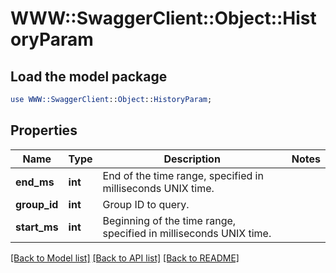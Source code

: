 # WWW::SwaggerClient::Object::HistoryParam

## Load the model package
```perl
use WWW::SwaggerClient::Object::HistoryParam;
```

## Properties
Name | Type | Description | Notes
------------ | ------------- | ------------- | -------------
**end_ms** | **int** | End of the time range, specified in milliseconds UNIX time. | 
**group_id** | **int** | Group ID to query. | 
**start_ms** | **int** | Beginning of the time range, specified in milliseconds UNIX time. | 

[[Back to Model list]](../README.md#documentation-for-models) [[Back to API list]](../README.md#documentation-for-api-endpoints) [[Back to README]](../README.md)


